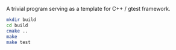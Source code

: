 A trivial program serving as a template for C++ / gtest framework.

```bash
mkdir build
cd build
cmake ..
make
make test
```
